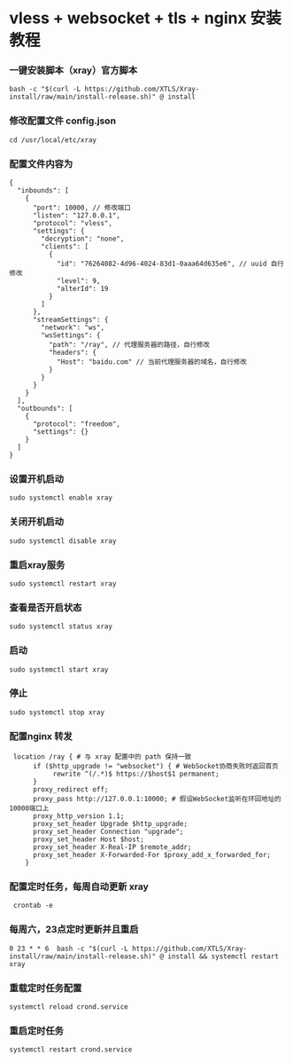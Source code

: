 # vless + websocket + tls + nginx 安装教程

### 一键安装脚本（xray）官方脚本
```code
bash -c "$(curl -L https://github.com/XTLS/Xray-install/raw/main/install-release.sh)" @ install
```
### 修改配置文件 config.json
```code
cd /usr/local/etc/xray
```
### 配置文件内容为
```code
{
  "inbounds": [
    {
      "port": 10000, // 修改端口
      "listen": "127.0.0.1",
      "protocol": "vless",
      "settings": {
        "decryption": "none",
        "clients": [
          {
            "id": "76264082-4d96-4024-83d1-0aaa64d635e6", // uuid 自行修改
            "level": 9,
            "alterId": 19
          }
        ]
      },
      "streamSettings": {
        "network": "ws",
        "wsSettings": {
          "path": "/ray", // 代理服务器的路径，自行修改
          "headers": {
            "Host": "baidu.com" // 当前代理服务器的域名，自行修改
          }
        }
      }
    }
  ],
  "outbounds": [
    {
      "protocol": "freedom",
      "settings": {}
    }
  ]
}
```
### 设置开机启动
``` code
sudo systemctl enable xray
```
### 关闭开机启动
``` code
sudo systemctl disable xray
```
### 重启xray服务
``` code
sudo systemctl restart xray
```
### 查看是否开启状态
``` code
sudo systemctl status xray
```
### 启动
``` code
sudo systemctl start xray
```
### 停止
``` code
sudo systemctl stop xray
```

### 配置nginx 转发

```code
 location /ray { # 与 xray 配置中的 path 保持一致
      if ($http_upgrade != "websocket") { # WebSocket协商失败时返回首页
           rewrite ^(/.*)$ https://$host$1 permanent;
      }
      proxy_redirect off;
      proxy_pass http://127.0.0.1:10000; # 假设WebSocket监听在环回地址的10000端口上
      proxy_http_version 1.1;
      proxy_set_header Upgrade $http_upgrade;
      proxy_set_header Connection "upgrade";
      proxy_set_header Host $host;
      proxy_set_header X-Real-IP $remote_addr;
      proxy_set_header X-Forwarded-For $proxy_add_x_forwarded_for;
    }
```

### 配置定时任务，每周自动更新 xray

```code
 crontab -e
```
### 每周六，23点定时更新并且重启
```code
0 23 * * 6  bash -c "$(curl -L https://github.com/XTLS/Xray-install/raw/main/install-release.sh)" @ install && systemctl restart xray
```
### 重载定时任务配置
```code
systemctl reload crond.service
```
### 重启定时任务
```code
systemctl restart crond.service
```
